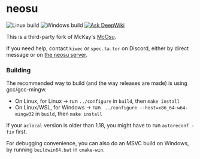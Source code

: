 # neosu

![Linux build](https://github.com/kiwec/neosu/actions/workflows/linux-multiarch.yml/badge.svg) ![Windows build](https://github.com/kiwec/neosu/actions/workflows/win-multiarch.yml/badge.svg) [![Ask DeepWiki](https://deepwiki.com/badge.svg)](https://deepwiki.com/kiwec/neosu)

This is a third-party fork of McKay's [McOsu](https://store.steampowered.com/app/607260/McOsu/).

If you need help, contact `kiwec` or `spec.ta.tor` on Discord, either by direct message or on [the neosu server](https://discord.com/invite/YWPBFSpH8v).

### Building

The recommended way to build (and the way releases are made) is using gcc/gcc-mingw.

- On Linux, for Linux -> run `../configure` in `build`, then `make install`
- On Linux/WSL, for Windows -> run ` ../configure --host=x86_64-w64-mingw32` in `build`, then `make install`

If your `aclocal` version is older than 1.18, you might have to run `autoreconf -fiv` first.

For debugging convenience, you can also do an MSVC build on Windows, by running `buildwin64.bat` in `cmake-win`.
